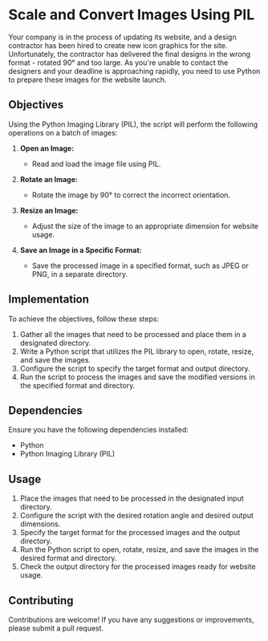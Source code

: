 # Scale and Convert Images Using PIL

Your company is in the process of updating its website, and a design contractor has been hired to create new icon graphics for the site. Unfortunately, the contractor has delivered the final designs in the wrong format - rotated 90° and too large. As you're unable to contact the designers and your deadline is approaching rapidly, you need to use Python to prepare these images for the website launch.

## Objectives

Using the Python Imaging Library (PIL), the script will perform the following operations on a batch of images:

1. **Open an Image:**
   - Read and load the image file using PIL.

2. **Rotate an Image:**
   - Rotate the image by 90° to correct the incorrect orientation.

3. **Resize an Image:**
   - Adjust the size of the image to an appropriate dimension for website usage.

4. **Save an Image in a Specific Format:**
   - Save the processed image in a specified format, such as JPEG or PNG, in a separate directory.

## Implementation

To achieve the objectives, follow these steps:

1. Gather all the images that need to be processed and place them in a designated directory.
2. Write a Python script that utilizes the PIL library to open, rotate, resize, and save the images.
3. Configure the script to specify the target format and output directory.
4. Run the script to process the images and save the modified versions in the specified format and directory.

## Dependencies

Ensure you have the following dependencies installed:

- Python
- Python Imaging Library (PIL)

## Usage

1. Place the images that need to be processed in the designated input directory.
2. Configure the script with the desired rotation angle and desired output dimensions.
3. Specify the target format for the processed images and the output directory.
4. Run the Python script to open, rotate, resize, and save the images in the desired format and directory.
5. Check the output directory for the processed images ready for website usage.

## Contributing

Contributions are welcome! If you have any suggestions or improvements, please submit a pull request.
